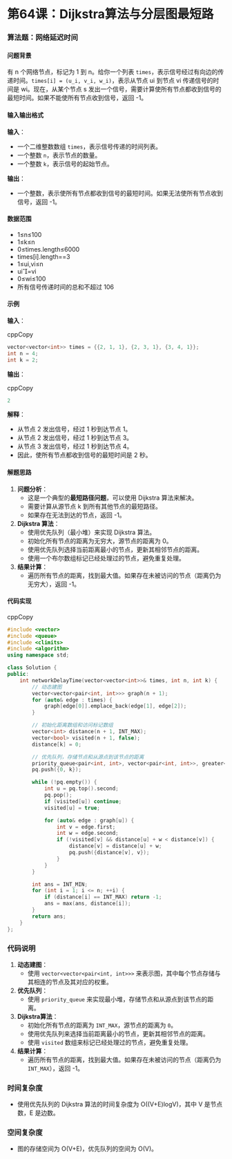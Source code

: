 # 第64课：Dijkstra算法与分层图最短路

### 算法题：网络延迟时间

#### 问题背景

有 n 个网络节点，标记为 1 到 n。给你一个列表 `times`，表示信号经过有向边的传递时间。`times[i] = (u_i, v_i, w_i)`，表示从节点 ui 到节点 vi 传递信号的时间是 wi。现在，从某个节点 s 发出一个信号，需要计算使所有节点都收到信号的最短时间。如果不能使所有节点收到信号，返回 -1。

#### 输入输出格式

**输入**：

- 一个二维整数数组 `times`，表示信号传递的时间列表。
- 一个整数 `n`，表示节点的数量。
- 一个整数 `k`，表示信号的起始节点。

**输出**：

- 一个整数，表示使所有节点都收到信号的最短时间。如果无法使所有节点收到信号，返回 -1。

#### 数据范围

- 1≤n≤100
- 1≤k≤n
- 0≤times.length≤6000
- times[i].length==3
- 1≤ui,vi≤n
- ui=vi
- 0≤wi≤100
- 所有信号传递时间的总和不超过 106

#### 示例

**输入**：

cppCopy

```cpp
vector<vector<int>> times = {{2, 1, 1}, {2, 3, 1}, {3, 4, 1}};
int n = 4;
int k = 2;
```

**输出**：

cppCopy

```cpp
2
```

**解释**：

- 从节点 2 发出信号，经过 1 秒到达节点 1。
- 从节点 2 发出信号，经过 1 秒到达节点 3。
- 从节点 3 发出信号，经过 1 秒到达节点 4。
- 因此，使所有节点都收到信号的最短时间是 2 秒。

#### 解题思路

1. **问题分析**：
   - 这是一个典型的**最短路径问题**，可以使用 Dijkstra 算法来解决。
   - 需要计算从源节点 k 到所有其他节点的最短路径。
   - 如果存在无法到达的节点，返回 -1。
2. **Dijkstra 算法**：
   - 使用优先队列（最小堆）来实现 Dijkstra 算法。
   - 初始化所有节点的距离为无穷大，源节点的距离为 0。
   - 使用优先队列选择当前距离最小的节点，更新其相邻节点的距离。
   - 使用一个布尔数组标记已经处理过的节点，避免重复处理。
3. **结果计算**：
   - 遍历所有节点的距离，找到最大值。如果存在未被访问的节点（距离仍为无穷大），返回 -1。

#### 代码实现

cppCopy

```cpp
#include <vector>
#include <queue>
#include <climits>
#include <algorithm>
using namespace std;

class Solution {
public:
    int networkDelayTime(vector<vector<int>>& times, int n, int k) {
        // 动态建图
        vector<vector<pair<int, int>>> graph(n + 1);
        for (auto& edge : times) {
            graph[edge[0]].emplace_back(edge[1], edge[2]);
        }

        // 初始化距离数组和访问标记数组
        vector<int> distance(n + 1, INT_MAX);
        vector<bool> visited(n + 1, false);
        distance[k] = 0;

        // 优先队列，存储节点和从源点到该节点的距离
        priority_queue<pair<int, int>, vector<pair<int, int>>, greater<>> pq;
        pq.push({0, k});

        while (!pq.empty()) {
            int u = pq.top().second;
            pq.pop();
            if (visited[u]) continue;
            visited[u] = true;

            for (auto& edge : graph[u]) {
                int v = edge.first;
                int w = edge.second;
                if (!visited[v] && distance[u] + w < distance[v]) {
                    distance[v] = distance[u] + w;
                    pq.push({distance[v], v});
                }
            }
        }

        int ans = INT_MIN;
        for (int i = 1; i <= n; ++i) {
            if (distance[i] == INT_MAX) return -1;
            ans = max(ans, distance[i]);
        }
        return ans;
    }
};
```

### 代码说明

1. **动态建图**：
   - 使用 `vector<vector<pair<int, int>>>` 来表示图，其中每个节点存储与其相连的节点及其对应的权重。
2. **优先队列**：
   - 使用 `priority_queue` 来实现最小堆，存储节点和从源点到该节点的距离。
3. **Dijkstra算法**：
   - 初始化所有节点的距离为 `INT_MAX`，源节点的距离为 `0`。
   - 使用优先队列来选择当前距离最小的节点，更新其相邻节点的距离。
   - 使用 `visited` 数组来标记已经处理过的节点，避免重复处理。
4. **结果计算**：
   - 遍历所有节点的距离，找到最大值。如果存在未被访问的节点（距离仍为 `INT_MAX`），返回 -1。

### 时间复杂度

- 使用优先队列的 Dijkstra 算法的时间复杂度为 O((V+E)logV)，其中 V 是节点数，E 是边数。

### 空间复杂度

- 图的存储空间为 O(V+E)，优先队列的空间为 O(V)。